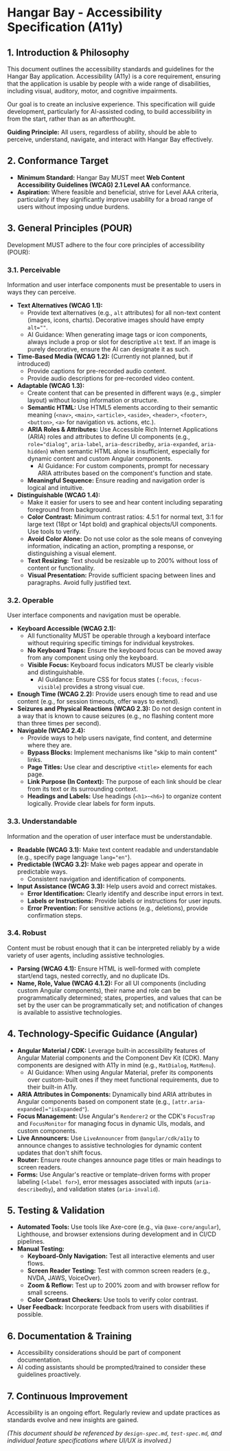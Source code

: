 # Hangar Bay - Accessibility Specification (A11y)

## 1. Introduction & Philosophy

This document outlines the accessibility standards and guidelines for the Hangar Bay application. Accessibility (A11y) is a core requirement, ensuring that the application is usable by people with a wide range of disabilities, including visual, auditory, motor, and cognitive impairments.

Our goal is to create an inclusive experience. This specification will guide development, particularly for AI-assisted coding, to build accessibility in from the start, rather than as an afterthought.

**Guiding Principle:** All users, regardless of ability, should be able to perceive, understand, navigate, and interact with Hangar Bay effectively.

## 2. Conformance Target

*   **Minimum Standard:** Hangar Bay MUST meet **Web Content Accessibility Guidelines (WCAG) 2.1 Level AA** conformance.
*   **Aspiration:** Where feasible and beneficial, strive for Level AAA criteria, particularly if they significantly improve usability for a broad range of users without imposing undue burdens.

## 3. General Principles (POUR)

Development MUST adhere to the four core principles of accessibility (POUR):

### 3.1. Perceivable

Information and user interface components must be presentable to users in ways they can perceive.

*   **Text Alternatives (WCAG 1.1):**
    *   Provide text alternatives (e.g., `alt` attributes) for all non-text content (images, icons, charts). Decorative images should have empty `alt=""`.
    *   AI Guidance: When generating image tags or icon components, always include a prop or slot for descriptive `alt` text. If an image is purely decorative, ensure the AI can designate it as such.
*   **Time-Based Media (WCAG 1.2):** (Currently not planned, but if introduced)
    *   Provide captions for pre-recorded audio content.
    *   Provide audio descriptions for pre-recorded video content.
*   **Adaptable (WCAG 1.3):**
    *   Create content that can be presented in different ways (e.g., simpler layout) without losing information or structure.
    *   **Semantic HTML:** Use HTML5 elements according to their semantic meaning (`<nav>`, `<main>`, `<article>`, `<aside>`, `<header>`, `<footer>`, `<button>`, `<a>` for navigation vs. actions, etc.).
    *   **ARIA Roles & Attributes:** Use Accessible Rich Internet Applications (ARIA) roles and attributes to define UI components (e.g., `role="dialog"`, `aria-label`, `aria-describedby`, `aria-expanded`, `aria-hidden`) when semantic HTML alone is insufficient, especially for dynamic content and custom Angular components.
        *   AI Guidance: For custom components, prompt for necessary ARIA attributes based on the component's function and state.
    *   **Meaningful Sequence:** Ensure reading and navigation order is logical and intuitive.
*   **Distinguishable (WCAG 1.4):**
    *   Make it easier for users to see and hear content including separating foreground from background.
    *   **Color Contrast:** Minimum contrast ratios: 4.5:1 for normal text, 3:1 for large text (18pt or 14pt bold) and graphical objects/UI components. Use tools to verify.
    *   **Avoid Color Alone:** Do not use color as the sole means of conveying information, indicating an action, prompting a response, or distinguishing a visual element.
    *   **Text Resizing:** Text should be resizable up to 200% without loss of content or functionality.
    *   **Visual Presentation:** Provide sufficient spacing between lines and paragraphs. Avoid fully justified text.

### 3.2. Operable

User interface components and navigation must be operable.

*   **Keyboard Accessible (WCAG 2.1):**
    *   All functionality MUST be operable through a keyboard interface without requiring specific timings for individual keystrokes.
    *   **No Keyboard Traps:** Ensure the keyboard focus can be moved away from any component using only the keyboard.
    *   **Visible Focus:** Keyboard focus indicators MUST be clearly visible and distinguishable.
        *   AI Guidance: Ensure CSS for focus states (`:focus`, `:focus-visible`) provides a strong visual cue.
*   **Enough Time (WCAG 2.2):** Provide users enough time to read and use content (e.g., for session timeouts, offer ways to extend).
*   **Seizures and Physical Reactions (WCAG 2.3):** Do not design content in a way that is known to cause seizures (e.g., no flashing content more than three times per second).
*   **Navigable (WCAG 2.4):**
    *   Provide ways to help users navigate, find content, and determine where they are.
    *   **Bypass Blocks:** Implement mechanisms like "skip to main content" links.
    *   **Page Titles:** Use clear and descriptive `<title>` elements for each page.
    *   **Link Purpose (In Context):** The purpose of each link should be clear from its text or its surrounding context.
    *   **Headings and Labels:** Use headings (`<h1>`-`<h6>`) to organize content logically. Provide clear labels for form inputs.

### 3.3. Understandable

Information and the operation of user interface must be understandable.

*   **Readable (WCAG 3.1):** Make text content readable and understandable (e.g., specify page language `lang="en"`).
*   **Predictable (WCAG 3.2):** Make web pages appear and operate in predictable ways.
    *   Consistent navigation and identification of components.
*   **Input Assistance (WCAG 3.3):** Help users avoid and correct mistakes.
    *   **Error Identification:** Clearly identify and describe input errors in text.
    *   **Labels or Instructions:** Provide labels or instructions for user inputs.
    *   **Error Prevention:** For sensitive actions (e.g., deletions), provide confirmation steps.

### 3.4. Robust

Content must be robust enough that it can be interpreted reliably by a wide variety of user agents, including assistive technologies.

*   **Parsing (WCAG 4.1):** Ensure HTML is well-formed with complete start/end tags, nested correctly, and no duplicate IDs.
*   **Name, Role, Value (WCAG 4.1.2):** For all UI components (including custom Angular components), their name and role can be programmatically determined; states, properties, and values that can be set by the user can be programmatically set; and notification of changes is available to assistive technologies.

## 4. Technology-Specific Guidance (Angular)

*   **Angular Material / CDK:** Leverage built-in accessibility features of Angular Material components and the Component Dev Kit (CDK). Many components are designed with A11y in mind (e.g., `MatDialog`, `MatMenu`).
    *   AI Guidance: When using Angular Material, prefer its components over custom-built ones if they meet functional requirements, due to their built-in A11y.
*   **ARIA Attributes in Components:** Dynamically bind ARIA attributes in Angular components based on component state (e.g., `[attr.aria-expanded]="isExpanded"`).
*   **Focus Management:** Use Angular's `Renderer2` or the CDK's `FocusTrap` and `FocusMonitor` for managing focus in dynamic UIs, modals, and custom components.
*   **Live Announcers:** Use `LiveAnnouncer` from `@angular/cdk/a11y` to announce changes to assistive technologies for dynamic content updates that don't shift focus.
*   **Router:** Ensure route changes announce page titles or main headings to screen readers.
*   **Forms:** Use Angular's reactive or template-driven forms with proper labeling (`<label for>`), error messages associated with inputs (`aria-describedby`), and validation states (`aria-invalid`).

## 5. Testing & Validation

*   **Automated Tools:** Use tools like Axe-core (e.g., via `@axe-core/angular`), Lighthouse, and browser extensions during development and in CI/CD pipelines.
*   **Manual Testing:**
    *   **Keyboard-Only Navigation:** Test all interactive elements and user flows.
    *   **Screen Reader Testing:** Test with common screen readers (e.g., NVDA, JAWS, VoiceOver).
    *   **Zoom & Reflow:** Test up to 200% zoom and with browser reflow for small screens.
    *   **Color Contrast Checkers:** Use tools to verify color contrast.
*   **User Feedback:** Incorporate feedback from users with disabilities if possible.

## 6. Documentation & Training

*   Accessibility considerations should be part of component documentation.
*   AI coding assistants should be prompted/trained to consider these guidelines proactively.

## 7. Continuous Improvement

Accessibility is an ongoing effort. Regularly review and update practices as standards evolve and new insights are gained.

*(This document should be referenced by `design-spec.md`, `test-spec.md`, and individual feature specifications where UI/UX is involved.)*
